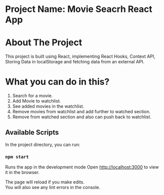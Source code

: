 # Project Name: Movie Seacrh React App

# About The Project
This project is built using React, implementing React Hooks, Context API, Storing Data in localStorage and fetching data from an external API.

# What you can do in this?
1. Search for a movie.
2. Add Movie to watchlist.
3. See added movies in the watchlist.
4. Remove movies from watchlist and add further to watched section.
5. Remove from watched section and also can push back to watchlist.

## Available Scripts
In the project directory, you can run:

### `npm start`
Runs the app in the development mode
Open [http://localhost:3000](http://localhost:3000) to view it in the browser.

The page will reload if you make edits.<br />
You will also see any lint errors in the console.

